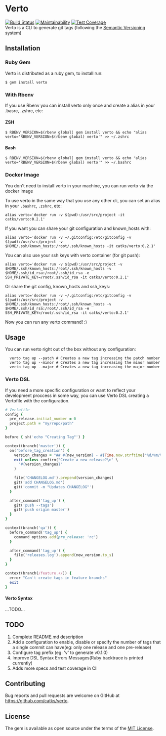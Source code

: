 # Verto
[![Build Status](https://travis-ci.org/catks/verto.svg?branch=master)](https://travis-ci.org/catks/verto)
[![Maintainability](https://api.codeclimate.com/v1/badges/b699d13df33e33bbe2d0/maintainability)](https://codeclimate.com/github/catks/verto/maintainability)
[![Test Coverage](https://api.codeclimate.com/v1/badges/39e7c6f1f5f57b8555ed/test_coverage)](https://codeclimate.com/github/catks/verto/test_coverage)\
Verto is a CLI to generate git tags (following the [Semantic Versioning](https://semver.org/) system)

## Installation


### Ruby Gem
Verto is distributed as a ruby gem, to install run:

```
$ gem install verto
```

### With Rbenv

If you use Rbenv you can install verto only once and create a alias in your .basrc, .zshrc, etc:

#### ZSH
    $ RBENV_VERSION=$(rbenv global) gem install verto && echo "alias verto='RBENV_VERSION=$(rbenv global) verto'" >> ~/.zshrc

#### Bash
    $ RBENV_VERSION=$(rbenv global) gem install verto && echo "alias verto='RBENV_VERSION=$(rbenv global) verto'" >> ~/.bashrc


### Docker Image

You don't need to install verto in your machine, you can run verto via the docker image

To use verto in the same way that you use any other cli, you can set an alias in your `.bashrc`, `.zshrc`, etc:

```
alias verto='docker run -v $(pwd):/usr/src/project -it catks/verto:0.2.1'
```

If you want you can share your git configuration and known_hosts with:

```
alias verto='docker run -v ~/.gitconfig:/etc/gitconfig -v $(pwd):/usr/src/project -v $HOME/.ssh/known_hosts:/root/.ssh/known_hosts -it catks/verto:0.2.1'

```

You can also use your ssh keys with verto container (for git push):

```
alias verto='docker run -v $(pwd):/usr/src/project -v $HOME/.ssh/known_hosts:/root/.ssh/known_hosts -v $HOME/.ssh/id_rsa:/root/.ssh/id_rsa -e SSH_PRIVATE_KEY=/root/.ssh/id_rsa -it catks/verto:0.2.1'

```

Or share the git config, known_hosts and ssh_keys:


```
alias verto='docker run -v ~/.gitconfig:/etc/gitconfig -v $(pwd):/usr/src/project -v $HOME/.ssh/known_hosts:/root/.ssh/known_hosts -v $HOME/.ssh/id_rsa:/root/.ssh/id_rsa -e SSH_PRIVATE_KEY=/root/.ssh/id_rsa -it catks/verto:0.2.1'

```

Now you can run any verto command! :)

## Usage

You can run verto right out of the box without any configuration:

```
  verto tag up --patch # Creates a new tag increasing the patch number
  verto tag up --minor # Creates a new tag increasing the minor number
  verto tag up --major # Creates a new tag increasing the major number
```

### Verto DSL

If you need a more specific configuration or want to reflect your development proccess in some way, you can use Verto DSL creating a Vertofile with the configuration.

```ruby
# Vertofile
config {
  pre_release.initial_number = 0
  project.path = "my/repo/path"
}

before { sh('echo "Creating Tag"') }

context(branch('master')) {
  on('before_tag_creation') {
    version_changes = "## #{new_version} - #{Time.now.strftime('%d/%m/%Y')}\n"
    exit unless confirm("Create a new release?\n" \
      "#{version_changes}"
    )

    file('CHANGELOG.md').prepend(version_changes)
    git('add CHANGELOG.md')
    git('commit -m "Updates CHANGELOG"')
  }

  after_command('tag_up') {
    git('push --tags')
    git('push origin master')
  }
}

context(branch('qa')) {
  before_command('tag_up') {
    command_options.add(pre_release: 'rc')
  }

  after_command('tag_up') {
    file('releases.log').append(new_version.to_s)
  }
}

context(branch(/feature.+/)) {
  error "Can't create tags in feature branchs"
  exit
}

```

#### Verto Syntax

...TODO...

## TODO

  1. Complete README.md description
  2. Add a configuration to enable, disable or specify the number of tags that a single commit can have(eg: only one release and one pre-release)
  3. Configure tag prefix (eg: 'v' to generate v0.1.0)
  4. Improve DSL Syntax Errors Messages(Ruby backtrace is printed currently)
  5. Adds more specs and test coverage in CI

## Contributing

Bug reports and pull requests are welcome on GitHub at https://github.com/catks/verto.

## License

The gem is available as open source under the terms of the [MIT License](https://opensource.org/licenses/MIT).
